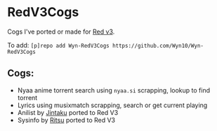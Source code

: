 RedV3Cogs
======

Cogs I've ported or made for [Red v3](https://github.com/Cog-Creators/Red-DiscordBot/tree/V3/develop).

To add: `[p]repo add Wyn-RedV3Cogs https://github.com/Wyn10/Wyn-RedV3Cogs`

Cogs:
------

* Nyaa anime torrent search using `nyaa.si` scrapping, lookup to find torrent
* Lyrics using musixmatch scrapping, search or get current playing
* Anilist by [Jintaku](https://github.com/Jintaku/Jintaku-Cogs) ported to Red V3
* Sysinfo by [Ritsu](https://github.com/ritsu/RitsuCogs) ported to Red V3
